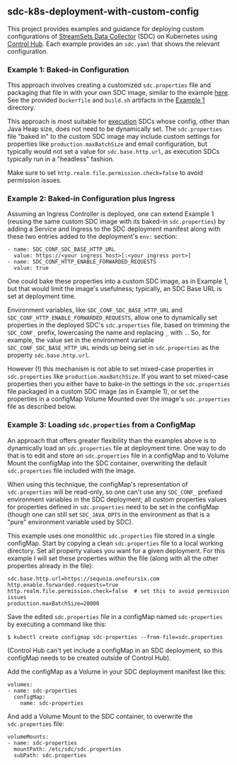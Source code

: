 ## sdc-k8s-deployment-with-custom-config

This project provides examples and guidance for deploying custom configurations of [StreamSets Data Collector](https://streamsets.com/products/dataops-platform/data-collector) (SDC) on Kubernetes using [Control Hub](https://streamsets.com/products/dataops-platform/control-hub).  Each example provides an <code>sdc.yaml</code> that shows the relevant configuration.

### Example 1: Baked-in Configuration
 
This approach involves creating a customized <code>sdc.properties</code> file and packaging that file in with your own SDC image, similar to the example [here](https://github.com/streamsets/control-agent-quickstart/tree/master/custom-datacollector-docker-image).  See the provided <code>Dockerfile</code> and <code>build.sh</code> artifacts in the [Example 1](https://github.com/onefoursix/sdc-k8s-deployment-with-custom-config/tree/master/Example-1) directory.  

This approach is most suitable for [execution](https://streamsets.com/documentation/controlhub/latest/help/controlhub/UserGuide/DataCollectors/DataCollectors_title.html) SDCs whose config, other than Java Heap size, does not need to be dynamically set.  The <code>sdc.properties</code> file "baked in" to the custom SDC image may include custom settings for properties like <code>production.maxBatchSize</code> and email configuration, but typically would not set a value for <code>sdc.base.http.url</code>, as execution SDCs typically run in a "headless" fashion. 

Make sure to set <code>http.realm.file.permission.check=false</code> to avoid permission issues.
 
### Example 2: Baked-in Configuration plus Ingress

Assuming an Ingress Controller is deployed, one can extend Example 1 (reusing the same custom SDC image with its baked-in <code>sdc.properties</code>) by adding a Service and Ingress to the SDC deployment manifest along with these two entries added to the deployment's <code>env:</code> section:

    - name: SDC_CONF_SDC_BASE_HTTP_URL
      value: https://<your ingress host>[:<your ingress port>]
    - name: SDC_CONF_HTTP_ENABLE_FORWARDED_REQUESTS
      value: true
      
One could bake these properties into a custom SDC image, as in Example 1, but that would limit the image's usefulness; typically, an SDC Base URL is set at deployment time.

Environment variables, like <code>SDC_CONF_SDC_BASE_HTTP_URL</code> and <code>SDC_CONF_HTTP_ENABLE_FORWARDED_REQUESTS</code>, allow one to dynamically set properties in the deployed SDC's <code>sdc.properties</code> file, based on trimming the <code>SDC_CONF_</code> prefix, lowercasing the name and replacing <code>_</code> with <code>.</code>.  So, for example, the value set in the environment variable <code>SDC_CONF_SDC_BASE_HTTP_URL</code> winds up being set in <code>sdc.properties</code> as the property <code>sdc.base.http.url</code>.  

However (!) this mechanism is not able to set mixed-case properties in <code>sdc.properties</code> like <code>production.maxBatchSize</code>.  If you want to set mixed-case properties then you either have to bake-in the settings in the <code>sdc.properties</code> file packaged in a custom SDC image (as in Example 1), or set the properties in a configMap Volume Mounted over the image's <code>sdc.properties</code> file as described below.

### Example 3: Loading <code>sdc.properties</code> from a ConfigMap

An approach that offers greater flexibility than the examples above is to dynamically load an <code>sdc.properties</code> file at deployment time. One way to do that is to edit and store an <code>sdc.properties</code> file in a configMap and to Volume Mount the configMap into the SDC container, overwriting the default <code>sdc.properties</code> file included with the image.

When using this technique, the configMap's representation of <code>sdc.properties</code> will be read-only, so one can't use any <code>SDC_CONF_</code> prefixed environment variables in the SDC deployment; all custom properties values for properties defined in <code>sdc.properties</code> need to be set in the  configMap (though one can still set <code>SDC_JAVA_OPTS</code> in the environment as that is a "pure" environment variable used by SDC).  

This example uses one monolithic <code>sdc.properties</code> file stored in a single configMap.  Start by copying a clean <code>sdc.properties</code> file to a local working directory. Set all property values you want for a given deployment.  For this example I will set these properties within the file (along with all the other properties already in the file):

    sdc.base.http.url=https://sequoia.onefoursix.com
    http.enable.forwarded.requests=true
    http.realm.file.permission.check=false  # set this to avoid permission issues
    production.maxBatchSize=20000 
    
Save the edited <code>sdc.properties</code> file in a configMap named <code>sdc-properties</code> by executing a command like this:

    $ kubectl create configmap sdc-properties --from-file=sdc.properties

(Control Hub can't yet include a configMap in an SDC deployment, so this configMap needs to be created outside of Control Hub).

Add the configMap as a Volume in your SDC deployment manifest like this:

    volumes:
    - name: sdc-properties
      configMap:
        name: sdc-properties
        
And add a Volume Mount to the SDC container, to overwrite the <code>sdc.properties</code> file:

    volumeMounts:
    - name: sdc-properties
      mountPath: /etc/sdc/sdc.properties
      subPath: sdc.properties




